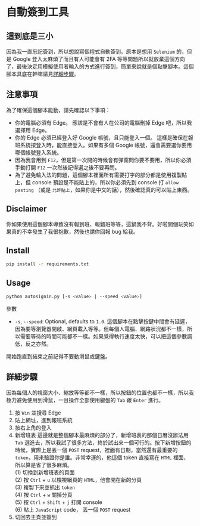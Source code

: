 # 自動簽到工具
## 這到底是三小
因為我一直忘記簽到，所以想說寫個程式自動簽到。原本是想用 `Selenium` 的，但是 Google 登入太麻煩了而且有人可能會有 2FA 等等問題所以就放棄這個方向了，最後決定用模擬使用者輸入的方式進行簽到，簡單來說就是個點擊腳本。這個腳本具底在幹嘛請見[詳細步驟](#詳細步驟)。

## 注意事項

為了確保這個腳本能動，請先確認以下事項：
* 你的電腦必須有 Edge。
應該是不會有人在公司的電腦刪掉 Edge 吧，所以我選擇用 Edge。
* 你的 Edge 必須已經登入好 Google 帳號，且只能登入一個。
這樣是確保在報班系統按登入時，能直接登入。如果有多個 Google 帳號，還會需要選你要用哪個帳號登入系統。
* 因為我會用到 `F12`，但是第一次開的時候會有彈窗問你要不要用，所以你必須手動打開 `F12` 一次然後記得選之後不要再問。
* 為了避免輸入法的問題，這個腳本裡面所有需要打字的部分都是使用複製貼上，但 console 預設是不能貼上的，所以你必須先到 console 打 `allow pasting` （或是 `允許貼上`，如果你是中文的話），然後確認真的可以貼上東西。

## Disclaimer
你如果使用這個腳本導致沒有報到班、報錯班等等，這鍋我不背。好啦開個玩笑如果真的不幸發生了我很抱歉，然後也請你回報 bug 給我。

## Install
```bash
pip install -r requirements.txt
```
## Usage
```bash
python autosignin.py [-s <value> | --speed <value>]
```
參數
* `-s`, `--speed`: Optional, defaults to `1.0`. 這個腳本在點擊按鍵中間會有延遲，因為要等瀏覽器開啟、網頁載入等等。但每個人電腦、網路狀況都不一樣，所以需要等待的時間可能都不一樣。如果覺得執行速度太快，可以把這個參數調低，反之亦然。

開始跑直到結束之前記得不要動滑鼠或鍵盤。

## 詳細步驟
因為每個人的視窗大小、縮放等等都不一樣，所以按鈕的位置也都不一樣，所以我極力避免使用到滑鼠，一且操作全部使用鍵盤的 `Tab` 跟 `Enter` 進行。
1. 按 `Win` 並搜尋 Edge
2. 貼上網址，進到報班系統
3. 按右上角的登入
4. 新增班表
這邊就是整個腳本最麻煩的部分了，新增班表的那個日曆沒辦法用 `Tab` 選進去，所以我試了很多方法，終於試出來一個可行的。按下新增按鈕的時候，實際上是丟一個 `POST` request，裡面有日期，當然還有最重要的 `token`，用來驗證你是誰。非常幸運的，他這個 token 直接寫在 `HTML` 裡面，所以算是省了很多麻煩。
<br>(1) 切換到新增班表的頁面
<br>(2) 按 `Ctrl` + `u` 以檢視網頁的 `HTML`，他會開在新的分頁
<br>(3) 複製下來並抓出 `token`
<br>(4) 按 `Ctrl` + `w` 關掉分頁
<br>(5) 按 `Ctrl` + `Shift` + `j` 打開 console
<br>(6) 貼上 `JavaScript` code， 丟一個 `POST` request
6. 切回去主頁並簽到
